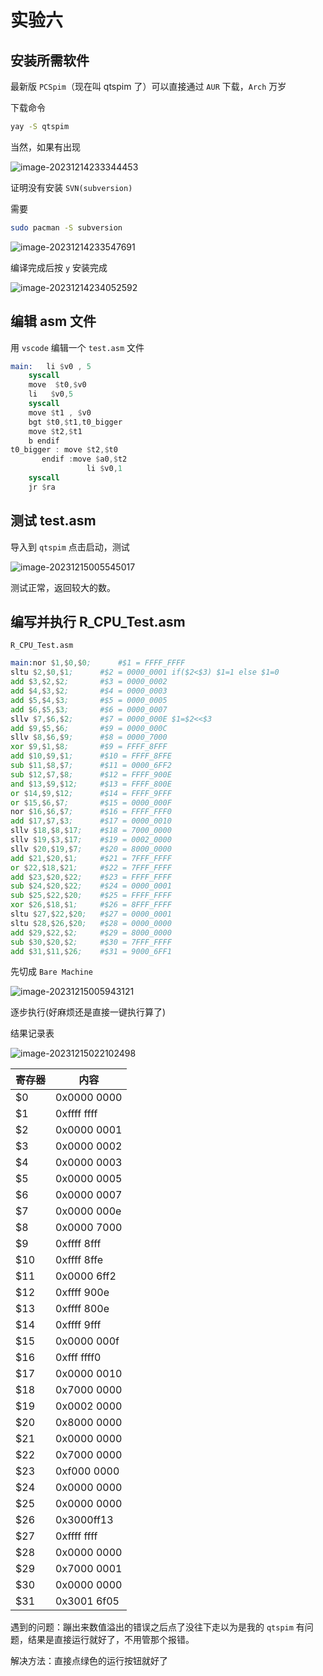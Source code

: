 # 实验六

## 安装所需软件

最新版 `PCSpim`（现在叫 qtspim 了）可以直接通过 `AUR` 下载，`Arch` 万岁

下载命令

```bash
yay -S qtspim
```

当然，如果有出现

![image-20231214233344453](./assets/image-20231214233344453.png)

证明没有安装 `SVN(subversion)`

需要

```bash
sudo pacman -S subversion
```

![image-20231214233547691](./assets/image-20231214233547691.png)

编译完成后按 `y` 安装完成

![image-20231214234052592](./assets/image-20231214234052592.png)

## 编辑 asm 文件

用 `vscode` 编辑一个 `test.asm` 文件


```asm
main:	li $v0 , 5
	syscall
	move  $t0,$v0
	li   $v0,5
	syscall
	move $t1 , $v0
	bgt $t0,$t1,t0_bigger
	move $t2,$t1
	b endif
t0_bigger : move $t2,$t0
       endif :move $a0,$t2
                 li $v0,1
	syscall
	jr $ra

```

## 测试 test.asm

导入到 `qtspim` 点击启动，测试

![image-20231215005545017](./assets/image-20231215005545017.png)

测试正常，返回较大的数。

## 编写并执行 R_CPU_Test.asm

`R_CPU_Test.asm`

```asm
main:nor $1,$0,$0;		#$1 = FFFF_FFFF
sltu $2,$0,$1;		#$2 = 0000_0001 if($2<$3) $1=1 else $1=0
add $3,$2,$2;		#$3 = 0000_0002
add $4,$3,$2;		#$4 = 0000_0003
add $5,$4,$3;		#$5 = 0000_0005
add $6,$5,$3;		#$6 = 0000_0007
sllv $7,$6,$2;		#$7 = 0000_000E $1=$2<<$3
add $9,$5,$6;		#$9 = 0000_000C
sllv $8,$6,$9;		#$8 = 0000_7000
xor $9,$1,$8;		#$9 = FFFF_8FFF
add $10,$9,$1;		#$10 = FFFF_8FFE
sub $11,$8,$7; 		#$11 = 0000_6FF2
sub $12,$7,$8;		#$12 = FFFF_900E
and $13,$9,$12; 	#$13 = FFFF_800E
or $14,$9,$12;		#$14 = FFFF_9FFF
or $15,$6,$7;		#$15 = 0000_000F
nor $16,$6,$7;		#$16 = FFFF_FFF0
add $17,$7,$3;		#$17 = 0000_0010
sllv $18,$8,$17;	#$18 = 7000_0000
sllv $19,$3,$17;	#$19 = 0002_0000
sllv $20,$19,$7;	#$20 = 8000_0000
add $21,$20,$1; 	#$21 = 7FFF_FFFF
or $22,$18,$21;		#$22 = 7FFF_FFFF
add $23,$20,$22;	#$23 = FFFF_FFFF
sub $24,$20,$22;	#$24 = 0000_0001
sub $25,$22,$20;	#$25 = FFFF_FFFF
xor $26,$18,$1;		#$26 = 8FFF_FFFF
sltu $27,$22,$20;	#$27 = 0000_0001
sltu $28,$26,$20;	#$28 = 0000_0000
add $29,$22,$2;		#$29 = 8000_0000
sub $30,$20,$2;		#$30 = 7FFF_FFFF
add $31,$11,$26;	#$31 = 9000_6FF1

```

先切成 `Bare Machine`

![image-20231215005943121](./assets/image-20231215005943121.png)

逐步执行(好麻烦还是直接一键执行算了)

结果记录表

![image-20231215022102498](./assets/image-20231215022102498.png)

| 寄存器 | 内容        |
| ------ | ----------- |
| $0     | 0x0000 0000 |
| $1     | 0xffff ffff |
| $2     | 0x0000 0001 |
| $3     | 0x0000 0002 |
| $4     | 0x0000 0003 |
| $5     | 0x0000 0005 |
| $6     | 0x0000 0007 |
| $7     | 0x0000 000e |
| $8     | 0x0000 7000 |
| $9     | 0xffff 8fff |
| $10    | 0xffff 8ffe |
| $11    | 0x0000 6ff2 |
| $12    | 0xffff 900e |
| $13    | 0xffff 800e |
| $14    | 0xffff 9fff |
| $15    | 0x0000 000f |
| $16    | 0xfff ffff0 |
| $17    | 0x0000 0010 |
| $18    | 0x7000 0000 |
| $19    | 0x0002 0000 |
| $20    | 0x8000 0000 |
| $21    | 0x0000 0000 |
| $22    | 0x7000 0000 |
| $23    | 0xf000 0000 |
| $24    | 0x0000 0000 |
| $25    | 0x0000 0000 |
| $26    | 0x3000ff13  |
| $27    | 0xffff ffff |
| $28    | 0x0000 0000 |
| $29    | 0x7000 0001 |
| $30    | 0x0000 0000 |
| $31    | 0x3001 6f05 |

遇到的问题：蹦出来数值溢出的错误之后点了没往下走以为是我的 `qtspim` 有问题，结果是直接运行就好了，不用管那个报错。

解决方法：直接点绿色的运行按钮就好了
